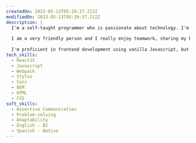 ```yaml
---
createdOn: 2023-05-13T05:20:37.212Z
modifiedOn: 2023-05-13T05:20:37.212Z
description: |
  I'm a self-taught programmer who is passionate about technology. I'm eager to learn something new every day. My curiosity for understanding how things work grew my interest in crafting software.
  
  I am a very friendly person and I really enjoy teamwork, sharing my knowledge and learning from my co-workers is my best attribute. I'm driven by integrity and empathy.
  
  I'm proficient in frontend development using vanilla Javascript, but I enjoy using React as well.
tech_skills: 
  - ReactJS
  - Javascript
  - Webpack
  - Stylus
  - Sass
  - BEM
  - HTML
  - CSS
soft_skills: 
  - Assertive Communication
  - Problem-solving
  - Adaptability
  - English - B2
  - Spanish - Native
---
```

